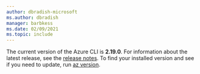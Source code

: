```yaml
---
author: dbradish-microsoft
ms.author: dbradish
manager: barbkess
ms.date: 02/09/2021
ms.topic: include
---
```


The current version of the Azure CLI is __2.19.0__. For information about the latest release, see the [release notes](../release-notes-azure-cli.md). To find your installed version and see if you need to update, run [az version](/cli/azure/reference-index#az_version).
